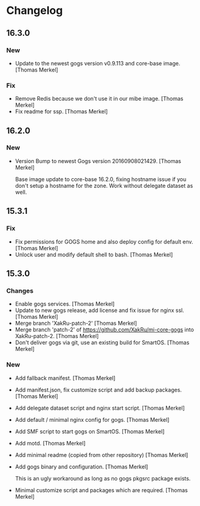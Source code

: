 # Changelog

## 16.3.0

### New

* Update to the newest gogs version v0.9.113 and core-base image. [Thomas
  Merkel]

### Fix

* Remove Redis because we don&#x27;t use it in our mibe image. [Thomas Merkel]
* Fix readme for ssp. [Thomas Merkel]


## 16.2.0

### New

* Version Bump to newest Gogs version 20160908021429. [Thomas Merkel]

	Base image update to core-base 16.2.0, fixing hostname issue if you
	don&#x27;t setup a hostname for the zone. Work without delegate dataset as
	well.

## 15.3.1

### Fix

* Fix permissions for GOGS home and also deploy config for default env. [Thomas Merkel]
* Unlock user and modify default shell to bash. [Thomas Merkel]

## 15.3.0

### Changes

* Enable gogs services. [Thomas Merkel]
* Update to new gogs release, add license and fix issue for nginx ssl. [Thomas Merkel]
* Merge branch &#x27;XakRu-patch-2&#x27; [Thomas Merkel]
* Merge branch &#x27;patch-2&#x27; of https://github.com/XakRu/mi-core-gogs into XakRu-patch-2. [Thomas Merkel]
* Don&#x27;t deliver gogs via git, use an existing build for SmartOS. [Thomas Merkel]

### New

* Add fallback manifest. [Thomas Merkel]
* Add manifest.json, fix customize script and add backup packages. [Thomas Merkel]
* Add delegate dataset script and nginx start script. [Thomas Merkel]
* Add default / minimal nginx config for gogs. [Thomas Merkel]
* Add SMF script to start gogs on SmartOS. [Thomas Merkel]
* Add motd. [Thomas Merkel]
* Add minimal readme (copied from other repository) [Thomas Merkel]
* Add gogs binary and configuration. [Thomas Merkel]

  This is an ugly workaround as long as no gogs pkgsrc package exists.

* Minimal customize script and packages which are required. [Thomas Merkel]
